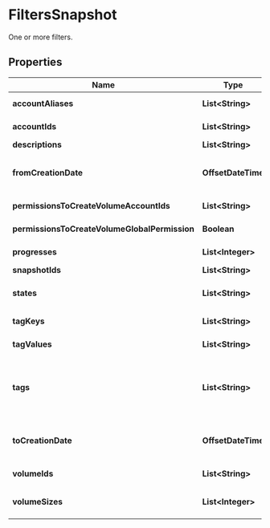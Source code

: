 

# FiltersSnapshot

One or more filters.

## Properties

| Name | Type | Description | Notes |
|------------ | ------------- | ------------- | -------------|
|**accountAliases** | **List&lt;String&gt;** | The account aliases of the owners of the snapshots. |  [optional] |
|**accountIds** | **List&lt;String&gt;** | The account IDs of the owners of the snapshots. |  [optional] |
|**descriptions** | **List&lt;String&gt;** | The descriptions of the snapshots. |  [optional] |
|**fromCreationDate** | **OffsetDateTime** | The beginning of the time period, in ISO 8601 date-time format (for example, &#x60;2020-06-14T00:00:00.000Z&#x60;). |  [optional] |
|**permissionsToCreateVolumeAccountIds** | **List&lt;String&gt;** | The account IDs which have permissions to create volumes. |  [optional] |
|**permissionsToCreateVolumeGlobalPermission** | **Boolean** | If true, lists all public volumes. If false, lists all private volumes. |  [optional] |
|**progresses** | **List&lt;Integer&gt;** | The progresses of the snapshots, as a percentage. |  [optional] |
|**snapshotIds** | **List&lt;String&gt;** | The IDs of the snapshots. |  [optional] |
|**states** | **List&lt;String&gt;** | The states of the snapshots (&#x60;in-queue&#x60; \\| &#x60;pending&#x60; \\| &#x60;completed&#x60; \\| &#x60;error&#x60; \\| &#x60;deleting&#x60;). |  [optional] |
|**tagKeys** | **List&lt;String&gt;** | The keys of the tags associated with the snapshots. |  [optional] |
|**tagValues** | **List&lt;String&gt;** | The values of the tags associated with the snapshots. |  [optional] |
|**tags** | **List&lt;String&gt;** | The key/value combination of the tags associated with the snapshots, in the following format: &amp;quot;Filters&amp;quot;:{&amp;quot;Tags&amp;quot;:[&amp;quot;TAGKEY&#x3D;TAGVALUE&amp;quot;]}. |  [optional] |
|**toCreationDate** | **OffsetDateTime** | The end of the time period, in ISO 8601 date-time format (for example, &#x60;2020-06-30T00:00:00.000Z&#x60;). |  [optional] |
|**volumeIds** | **List&lt;String&gt;** | The IDs of the volumes used to create the snapshots. |  [optional] |
|**volumeSizes** | **List&lt;Integer&gt;** | The sizes of the volumes used to create the snapshots, in gibibytes (GiB). |  [optional] |



